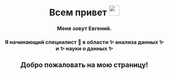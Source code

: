 <h1 align="center">Всем привет<a href="https://daniilshat.ru/" target="_blank"></a> 
<img src="https://github.com/blackcater/blackcater/raw/main/images/Hi.gif" height="32"/></h1>
<h3 align="center">Меня зовут Евгений. </h3>
<h3 align="center">Я начинающий специалист 🔭 в области ✨ анализа данных ✨ и ✨ науки о данных ✨</h3>
<h2 align="center">Добро пожаловать на мою страницу!</h2>



<!--
**SeeeeeeeeeeD/SeeeeeeeeeeD** is a ✨ _special_ ✨ repository because its `README.md` (this file) appears on your GitHub profile.

Here are some ideas to get you started:

- 🔭 I’m currently working on ...
- 🌱 I’m currently learning ...
- 👯 I’m looking to collaborate on ...
- 🤔 I’m looking for help with ...
- 💬 Ask me about ...
- 📫 How to reach me: ...
- 😄 Pronouns: ...
- ⚡ Fun fact: ...
-->

